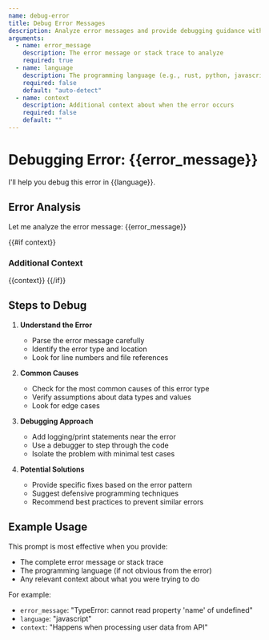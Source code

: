 ```yaml
---
name: debug-error
title: Debug Error Messages
description: Analyze error messages and provide debugging guidance with potential solutions
arguments:
  - name: error_message
    description: The error message or stack trace to analyze
    required: true
  - name: language
    description: The programming language (e.g., rust, python, javascript)
    required: false
    default: "auto-detect"
  - name: context
    description: Additional context about when the error occurs
    required: false
    default: ""
---
```


# Debugging Error: {{error_message}}

I'll help you debug this error in {{language}}.

## Error Analysis

Let me analyze the error message: {{error_message}}

{{#if context}}
### Additional Context
{{context}}
{{/if}}

## Steps to Debug

1. **Understand the Error**
   - Parse the error message carefully
   - Identify the error type and location
   - Look for line numbers and file references

2. **Common Causes**
   - Check for the most common causes of this error type
   - Verify assumptions about data types and values
   - Look for edge cases

3. **Debugging Approach**
   - Add logging/print statements near the error
   - Use a debugger to step through the code
   - Isolate the problem with minimal test cases

4. **Potential Solutions**
   - Provide specific fixes based on the error pattern
   - Suggest defensive programming techniques
   - Recommend best practices to prevent similar errors

## Example Usage

This prompt is most effective when you provide:
- The complete error message or stack trace
- The programming language (if not obvious from the error)
- Any relevant context about what you were trying to do

For example:
- `error_message`: "TypeError: cannot read property 'name' of undefined"
- `language`: "javascript"
- `context`: "Happens when processing user data from API"
